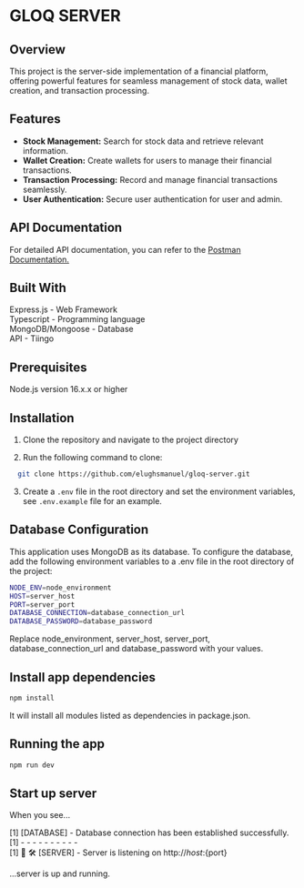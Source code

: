 # GLOQ SERVER


## Overview

This project is the server-side implementation of a financial platform, offering powerful features for seamless management of stock data, wallet creation, and transaction processing.

## Features

- **Stock Management:** Search for stock data and retrieve relevant information.
- **Wallet Creation:** Create wallets for users to manage their financial transactions.
- **Transaction Processing:** Record and manage financial transactions seamlessly.
- **User Authentication:** Secure user authentication for user and admin.

## API Documentation

For detailed API documentation, you can refer to the [Postman Documentation.](https://documenter.getpostman.com/view/27688954/2s9YsDjaKj#intro)

## Built With

Express.js - Web Framework  
Typescript - Programming language  
MongoDB/Mongoose - Database  
API - Tiingo

## Prerequisites

Node.js version 16.x.x or higher

## Installation

1. Clone the repository and navigate to the project directory

2. Run the following command to clone:

```bash
  git clone https://github.com/elughsmanuel/gloq-server.git

```

3. Create a `.env` file in the root directory and set the environment variables, see `.env.example` file for an example.

## Database Configuration

This application uses MongoDB as its database. To configure the database, add the following environment variables to a .env file in the root directory of the project:

```bash
NODE_ENV=node_environment
HOST=server_host
PORT=server_port
DATABASE_CONNECTION=database_connection_url
DATABASE_PASSWORD=database_password
```

Replace node_environment, server_host, server_port, database_connection_url and database_password with your values.

## Install app dependencies

```bash
npm install
```

It will install all modules listed as dependencies in package.json.

## Running the app

```bash
npm run dev
```

## Start up server

When you see...

[1] [DATABASE] - Database connection has been established successfully.  
[1] - - - - - - - - - -  
[1] 🌟 🛠️  [SERVER] - Server is listening on http://${host}:${port}  

...server is up and running.
